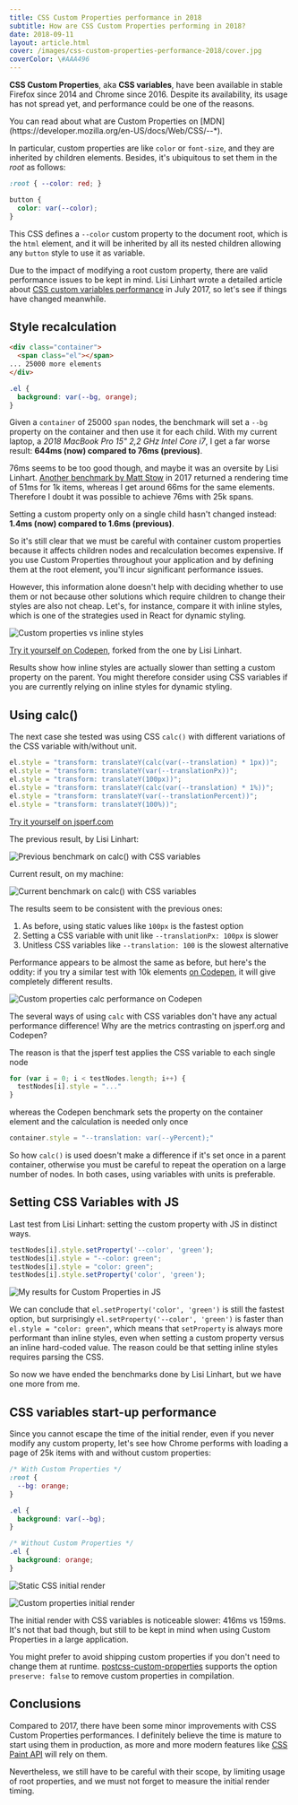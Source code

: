```yaml
---
title: CSS Custom Properties performance in 2018
subtitle: How are CSS Custom Properties performing in 2018?
date: 2018-09-11
layout: article.html
cover: /images/css-custom-properties-performance-2018/cover.jpg
coverColor: \#AAA496
---
```


**CSS Custom Properties**, aka **CSS variables**, have been available in stable Firefox since 2014 and Chrome since 2016. Despite its availability, its usage has not spread yet, and performance could be one of the reasons.

<aside class="notice">
You can read about what are Custom Properties on [MDN](https://developer.mozilla.org/en-US/docs/Web/CSS/--*).
</aside>

In particular, custom properties are like `color` or `font-size`, and they are inherited by children elements. Besides, it's ubiquitous to set them in the *root* as follows:

```css
:root { --color: red; }

button {
  color: var(--color);
}
```

This CSS defines a `--color` custom property to the document root, which is the `html` element, and it will be inherited by all its nested children  allowing any `button` style to use it as variable.

Due to the impact of modifying a root custom property, there are valid performance issues to be kept in mind. Lisi Linhart wrote a detailed article about [CSS custom variables performance](https://lisilinhart.info/) in July 2017, so let's see if things have changed meanwhile.

## Style recalculation 

```html
<div class="container">
  <span class="el"></span>
... 25000 more elements
</div>
``` 

```css
.el {
  background: var(--bg, orange);
}
```

Given a `container` of 25000 `span` nodes, the benchmark will set a `--bg` property on the container and then use it for each child. With my current laptop, a *2018 MacBook Pro 15" 2,2 GHz Intel Core i7*, I get a far worse result: **644ms (now) compared to 76ms (previous)**.

76ms seems to be too good though, and maybe it was an oversite by Lisi Linhart. [Another benchmark by Matt Stow](https://codepen.io/stowball/pen/ygmLrQ) in 2017 returned a rendering time of 51ms for 1k items, whereas I get around 66ms for the same elements. Therefore I doubt it was possible to achieve 76ms with 25k spans.

Setting a custom property only on a single child hasn't changed instead: **1.4ms (now) compared to 1.6ms (previous)**.

So it's still clear that we must be careful with container custom properties because it affects children nodes and recalculation becomes expensive. If you use Custom Properties throughout your application and by defining them at the root element, you'll incur significant performance issues.

However, this information alone doesn't help with deciding whether to use them or not because other solutions which require children to change their styles are also not cheap. Let's, for instance, compare it with inline styles, which is one of the strategies used in React for dynamic styling.

![Custom properties vs inline styles](/images/css-custom-properties-performance-2018/inline-vs-variables.png)

[Try it yourself on Codepen](https://codepen.io/jiayihu/pen/BOrLea?editors=0111), forked from the one by Lisi Linhart.

Results show how inline styles are actually slower than setting a custom property on the parent. You might therefore consider using CSS variables if you are currently relying on inline styles for dynamic styling.

## Using calc()

The next case she tested was using CSS `calc()` with different variations of the CSS variable with/without unit.

```js
el.style = "transform: translateY(calc(var(--translation) * 1px))";
el.style = "transform: translateY(var(--translationPx))";
el.style = "transform: translateY(100px))";
el.style = "transform: translateY(calc(var(--translation) * 1%))";
el.style = "transform: translateY(var(--translationPercent))";
el.style = "transform: translateY(100%))";
```

[Try it yourself on jsperf.com](https://jsperf.com/css-variables-with-without-calc)

The previous result, by Lisi Linhart:

![Previous benchmark on calc() with CSS variables](/images/css-custom-properties-performance-2018/lisi-calc.png)

Current result, on my machine:

![Current benchmark on calc() with CSS variables](/images/css-custom-properties-performance-2018/calc-benchmark.png)

The results seem to be consistent with the previous ones:

1. As before, using static values like `100px` is the fastest option
2. Setting a CSS variable with unit like `--translationPx: 100px` is slower
3. Unitless CSS variables like `--translation: 100` is the slowest alternative

Performance appears to be almost the same as before, but here's the oddity: if you try a similar test with 10k elements [on Codepen](https://codepen.io/lisilinhart/pen/weExoJ?editors=0111), it will give completely different results.

![Custom properties calc performance on Codepen](/images/css-custom-properties-performance-2018/calc-benchmark-codepen.png)

The several ways of using `calc` with CSS variables don't have any actual performance difference! Why are the metrics contrasting on jsperf.org and Codepen?

The reason is that the jsperf test applies the CSS variable to each single node

```js
for (var i = 0; i < testNodes.length; i++) {
  testNodes[i].style = "..."
}
```

whereas the Codepen benchmark sets the property on the container element and the calculation is needed only once

```js
container.style = "--translation: var(--yPercent);" 
```

So how `calc()` is used doesn't make a difference if it's set once in a parent container, otherwise you must be careful to repeat the operation on a large number of nodes. In both cases, using variables with units is preferable.

## Setting CSS Variables with JS

Last test from Lisi Linhart: setting the custom property with JS in distinct ways.

```js
testNodes[i].style.setProperty('--color', 'green');
testNodes[i].style = "--color: green";
testNodes[i].style = "color: green";
testNodes[i].style.setProperty('color', 'green');
```

![My results for Custom Properties in JS](/images/css-custom-properties-performance-2018/custom-properties-js.png)

We can conclude that `el.setProperty('color', 'green')` is still the fastest option, but surprisingly `el.setProperty('--color', 'green')` is faster than `el.style = "color: green"`, which means that `setProperty` is always more performant than inline styles, even when setting a custom property versus an inline hard-coded value. The reason could be that setting inline styles requires parsing the CSS.

So now we have ended the benchmarks done by Lisi Linhart, but we have one more from me.

## CSS variables start-up performance

Since you cannot escape the time of the initial render, even if you never modify any custom property, let's see how Chrome performs with loading a page of 25k items with and without custom properties:

```css
/* With Custom Properties */
:root {
  --bg: orange;
}

.el {
  background: var(--bg);
}
```

```css
/* Without Custom Properties */
.el {
  background: orange;
}
```

![Static CSS initial render](/images/css-custom-properties-performance-2018/start-up-static-css.png)

![Custom properties initial render](/images/css-custom-properties-performance-2018/start-up-CSS-variable.png)

The initial render with CSS variables is noticeable slower: 416ms vs 159ms. It's not that bad though, but still to be kept in mind when using Custom Properties in a large application.

You might prefer to avoid shipping custom properties if you don't need to change them at runtime. [postcss-custom-properties](https://github.com/postcss/postcss-custom-properties#preserve) supports the option `preserve: false` to remove custom properties in compilation.

## Conclusions

Compared to 2017, there have been some minor improvements with CSS Custom Properties performances. I definitely believe the time is mature to start using them in production, as more and more modern features like [CSS Paint API](https://developers.google.com/web/updates/2018/01/paintapi#parameterizing_your_worklet) will rely on them.

Nevertheless, we still have to be careful with their scope, by limiting usage of root properties, and we must not forget to measure the initial render timing.
